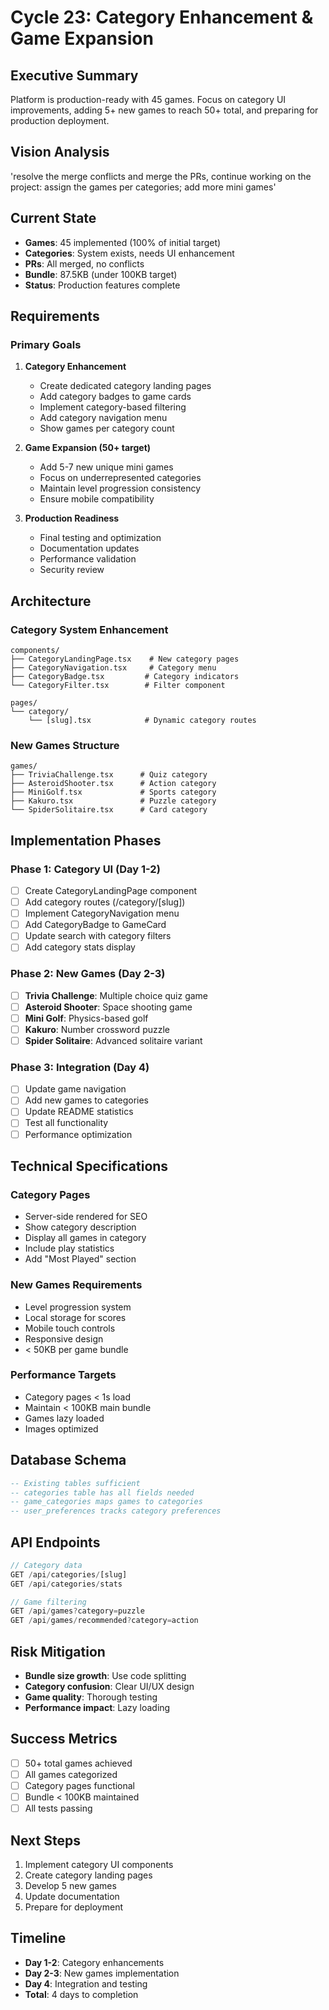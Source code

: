 # Cycle 23: Category Enhancement & Game Expansion

## Executive Summary
Platform is production-ready with 45 games. Focus on category UI improvements, adding 5+ new games to reach 50+ total, and preparing for production deployment.

## Vision Analysis
'resolve the merge conflicts and merge the PRs, continue working on the project: assign the games per categories; add more mini games'

## Current State
- **Games**: 45 implemented (100% of initial target)
- **Categories**: System exists, needs UI enhancement
- **PRs**: All merged, no conflicts
- **Bundle**: 87.5KB (under 100KB target)
- **Status**: Production features complete

## Requirements

### Primary Goals
1. **Category Enhancement**
   - Create dedicated category landing pages
   - Add category badges to game cards
   - Implement category-based filtering
   - Add category navigation menu
   - Show games per category count

2. **Game Expansion (50+ target)**
   - Add 5-7 new unique mini games
   - Focus on underrepresented categories
   - Maintain level progression consistency
   - Ensure mobile compatibility

3. **Production Readiness**
   - Final testing and optimization
   - Documentation updates
   - Performance validation
   - Security review

## Architecture

### Category System Enhancement
```
components/
├── CategoryLandingPage.tsx    # New category pages
├── CategoryNavigation.tsx     # Category menu
├── CategoryBadge.tsx         # Category indicators
└── CategoryFilter.tsx        # Filter component

pages/
└── category/
    └── [slug].tsx            # Dynamic category routes
```

### New Games Structure
```
games/
├── TriviaChallenge.tsx      # Quiz category
├── AsteroidShooter.tsx      # Action category
├── MiniGolf.tsx             # Sports category
├── Kakuro.tsx               # Puzzle category
└── SpiderSolitaire.tsx      # Card category
```

## Implementation Phases

### Phase 1: Category UI (Day 1-2)
- [ ] Create CategoryLandingPage component
- [ ] Add category routes (/category/[slug])
- [ ] Implement CategoryNavigation menu
- [ ] Add CategoryBadge to GameCard
- [ ] Update search with category filters
- [ ] Add category stats display

### Phase 2: New Games (Day 2-3)
- [ ] **Trivia Challenge**: Multiple choice quiz game
- [ ] **Asteroid Shooter**: Space shooting game
- [ ] **Mini Golf**: Physics-based golf
- [ ] **Kakuro**: Number crossword puzzle
- [ ] **Spider Solitaire**: Advanced solitaire variant

### Phase 3: Integration (Day 4)
- [ ] Update game navigation
- [ ] Add new games to categories
- [ ] Update README statistics
- [ ] Test all functionality
- [ ] Performance optimization

## Technical Specifications

### Category Pages
- Server-side rendered for SEO
- Show category description
- Display all games in category
- Include play statistics
- Add "Most Played" section

### New Games Requirements
- Level progression system
- Local storage for scores
- Mobile touch controls
- Responsive design
- < 50KB per game bundle

### Performance Targets
- Category pages < 1s load
- Maintain < 100KB main bundle
- Games lazy loaded
- Images optimized

## Database Schema
```sql
-- Existing tables sufficient
-- categories table has all fields needed
-- game_categories maps games to categories
-- user_preferences tracks category preferences
```

## API Endpoints
```typescript
// Category data
GET /api/categories/[slug]
GET /api/categories/stats

// Game filtering
GET /api/games?category=puzzle
GET /api/games/recommended?category=action
```

## Risk Mitigation
- **Bundle size growth**: Use code splitting
- **Category confusion**: Clear UI/UX design
- **Game quality**: Thorough testing
- **Performance impact**: Lazy loading

## Success Metrics
- [ ] 50+ total games achieved
- [ ] All games categorized
- [ ] Category pages functional
- [ ] Bundle < 100KB maintained
- [ ] All tests passing

## Next Steps
1. Implement category UI components
2. Create category landing pages
3. Develop 5 new games
4. Update documentation
5. Prepare for deployment

## Timeline
- **Day 1-2**: Category enhancements
- **Day 2-3**: New games implementation
- **Day 4**: Integration and testing
- **Total**: 4 days to completion
